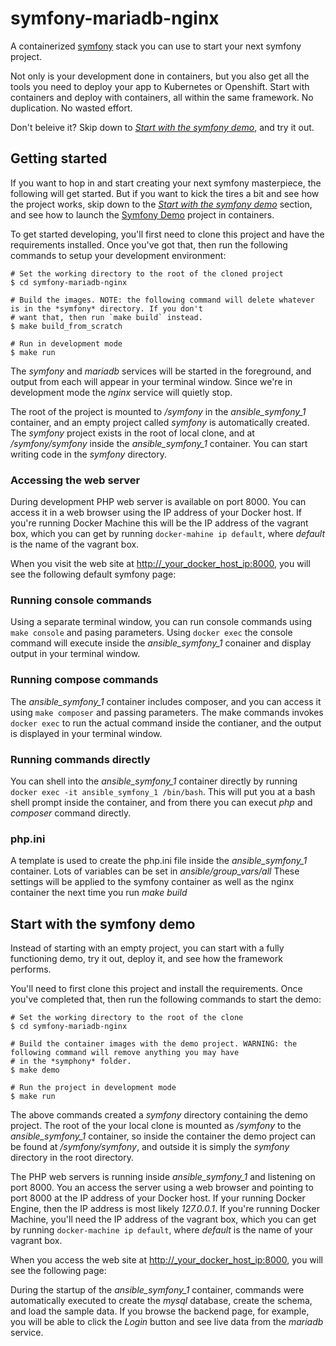 # symfony-mariadb-nginx

A containerized [symfony](https://symfony.com/) stack you can use to start your next symfony project.

Not only is your development done in containers, but you also get all the tools you need to deploy your app to Kubernetes or Openshift. Start with containers and deploy with containers, all within the same framework. No duplication. No wasted effort.

Don't beleive it? Skip down to *[Start with the symfony demo](#symfony-demo)*, and try it out.

## Getting started

If you want to hop in and start creating your next symfony masterpiece, the following will get started. But if you want to kick the tires a bit and see how the project works, skip down to the *[Start with the symfony demo](#symfony-demo)* section, and see how to launch the [Symfony Demo](https://github.com/symfony/symfony-demo) project in containers.

To get started developing, you'll first need to clone this project and have the requirements installed. Once you've got that, then run the following commands to setup your development environment: 

```
# Set the working directory to the root of the cloned project
$ cd symfony-mariadb-nginx

# Build the images. NOTE: the following command will delete whatever is in the *symfony* directory. If you don't
# want that, then run `make build` instead.
$ make build_from_scratch

# Run in development mode
$ make run
```
The *symfony* and *mariadb* services will be started in the foreground, and output from each will appear in your terminal window. Since we're in development mode the *nginx* service will quietly stop.

The root of the project is mounted to */symfony* in the *ansible_symfony_1* container, and an empty project called *symfony* is automatically created. The *symfony* project exists in the root of local clone, and at */symfony/symfony* inside the *ansible_symfony_1* container. You can start writing code in the *symfony* directory.

### Accessing the web server

During development PHP web server is available on port 8000. You can access it in a web browser using the IP address of your Docker host. If you're running Docker Machine this will be the IP address of the vagrant box, which you can get by running `docker-mahine ip default`, where *default* is the name of the vagrant box.

When you visit the web site at [http://_your_docker_host_ip:8000](http://127.0.0.1:8000), you will see the following default symfony page:

### Running console commands

Using a separate terminal window, you can run console commands using `make console` and pasing parameters. Using `docker exec` the console command will execute inside the *ansible_symfony_1* conainer and display output in your terminal window.

### Running compose commands

The *ansible_symfony_1* container includes composer, and you can access it using `make composer` and passing parameters. The make commands invokes `docker exec` to run the actual command inside the contianer, and the output is displayed in your terminal window. 

### Running commands directly

You can shell into the *ansible_symfony_1* container directly by running `docker exec -it ansible_symfony_1 /bin/bash`. This will put you at a bash shell prompt inside the container, and from there you can execut *php* and *composer* command directly.

### php.ini

A template is used to create the php.ini file inside the *ansible_symfony_1* container. Lots of variables can be set in *ansible/group_vars/all* These settings will be applied to the symfony container as well as the nginx container the next time you run *make build*

<h2 id="symfony-demo">Start with the symfony demo</h2>

Instead of starting with an empty project, you can start with a fully functioning demo, try it out, deploy it, and see how the framework performs.

You'll need to first clone this project and install the requirements. Once you've completed that, then run the following commands to start the demo:

```
# Set the working directory to the root of the clone
$ cd symfony-mariadb-nginx

# Build the container images with the demo project. WARNING: the following command will remove anything you may have 
# in the *symphony* folder.
$ make demo

# Run the project in development mode
$ make run
```

The above commands created a *symfony* directory containing the demo project. The root of the your local clone is mounted as */symfony* to the *ansible_symfony_1* container, so inside the container the demo project can be found at */symfony/symfony*, and outside it is simply the *symfony* directory in the root directory.

The PHP web servers is running inside *ansible_symfony_1* and listening on port 8000. You an access the server using a web browser and pointing to port 8000 at the IP address of your Docker host. If your running Docker Engine, then the IP address is most likely *127.0.0.1*. If you're running Docker Machine, you'll need the IP address of the vagrant box, which you can get by running `docker-machine ip default`, where *default* is the name of your vagrant box.

When you access the web site at [http://_your_docker_host_ip:8000](http://127.0.0.1:8000), you will see the following page:


During the startup of the *ansible_symfony_1* container, commands were automatically executed to create the *mysql* database, create the schema, and load the sample data. If you browse the backend page, for example, you will be able to click the *Login* button and see live data from the *mariadb* service.









